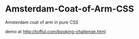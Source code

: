 # Amsterdam-Coat-of-Arm-CSS
Amsterdam coat of arm in pure CSS

demo at http://tofful.com/booking-challenge.html
